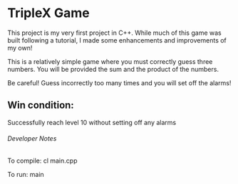 # TripleX Game

This project is my very first project in C++. While much of this game was built following a tutorial, I made some enhancements and improvements of my own!


 This is a relatively simple game where you must correctly guess three numbers. You will be provided the sum and the product of the numbers.

Be careful! Guess incorrectly too many times and you will set off the alarms! 

## Win condition:
Successfully reach level 10 without setting off any alarms

###### Developer Notes
To compile:
cl main.cpp

To run: main